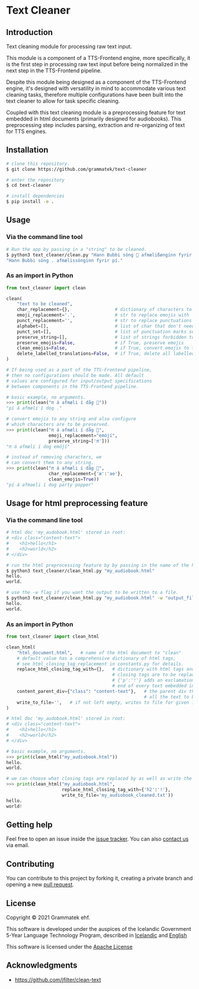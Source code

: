 # Text Cleaner 

## Introduction

Text cleaning module for processing raw text input.

This module is a component of a TTS-Frontend engine, more specifically, it is the first step in processing raw text input before being normalized in the next step in the TTS-Frontend pipeline.

Despite this module being designed as a component of the TTS-Frontend engine, it's designed with versatility in mind to accommodate various text cleaning tasks, therefore multiple configurations have been built into the text cleaner to allow for task specific cleaning.

Coupled with this text cleaning module is a preprocessing feature for text embedded in html documents (primarily designed for audiobooks). This preprocessing step includes parsing, extraction and re-organizing of text for TTS engines.

## Installation
```bash
# clone this repository.
$ git clone https://github.com/grammatek/text-cleaner

# enter the repository
$ cd text-cleaner

# install dependencies
$ pip install -e .
```
## Usage

### Via the command line tool
```bash
# Run the app by passing in a "string" to be cleaned. 
$ python3 text_cleaner/clean.py "Hann Bubbi söng 🎤 afmælißønginn fyrir π."
"Hann Bubbi söng . afmælissönginn fyrir pí."
```

### As an import in Python
```python
from text_cleaner import clean

clean(
    "text to be cleaned",                  
    char_replacement={},                 # dictionary of characters to convert     
    emoji_replacement='.',               # str to replace emojis with        
    punct_replacement='',                # str to replace punctuations with
    alphabet=[],                         # list of char that don't need converting     
    punct_set=[],                        # list of punctuation marks set to preserve
    preserve_string=[],                  # list of strings forbidden to strip or convert
    preserve_emojis=False,               # if True, preserve emojis
    clean_emojis=False,                  # if True, convert emojis to their text description 
    delete_labelled_translations=False,  # if True, delete all labelled translations
)

# If being used as a part of the TTS-Frontend pipeline, 
# then no configurations should be made. All default 
# values are configured for input/output specifications 
# between components in the TTS-Frontend pipeline.

# basic example, no arguments.
>>> print(clean("π á afmæli í dåg 🎉"))
"pí á afmæli í dog ."

# convert emojis to any string and also configure 
# which characters are to be preserved.
>>> print(clean("π á afmæli í dåg 🎉", 
                emoji_replacement="emójí", 
                preserve_string=['π']))
"π á afmæli í dog emójí"

# instead of removing characters, we 
# can convert them to any string. 
>>> print(clean("π á afmæli í dåg 🎉", 
                char_replacement={'æ':'ae'}, 
                clean_emojis=True))
"pí á afmaeli í dog party popper"

```
## Usage for html preprocessing feature

### Via the command line tool
```bash
# html doc 'my_audobook.html' stored in root:
# <div class="content-text">
#    <h1>hello</h1>
#    <h2>world</h2>
# </div>

# run the html preprocessing feature by by passing in the name of the html document.
$ python3 text_cleaner/clean_html.py "my_audiobook.html"
hello.
world.

# use the -w flag if you want the output to be written to a file.
$ python3 text_cleaner/clean_html.py "my_audiobook.html" -w "output_file.txt"
hello.
world.

```

### As an import in Python

```python
from text_cleaner import clean_html

clean_html(
    "html_document.html",   # name of the html document to "clean"
    # default value has a comprehensive dictionary of html tags, 
    # see html_closing_tag_replacement in constants.py for details. 
    replace_html_closing_tag_with={},   # dictionary with html tags and what their 
                                        # closing tags are to be replaced with e.g. 
                                        # {'p':'!'} adds an exclamation mark at the 
                                        # end of every text embedded in a <p> tag.
    content_parent_div={"class": "content-text"},   # the parent div that contains 
                                                    # all the text to be extracted
    write_to_file='',   # if not left empty, writes to file for given input
)

# html doc 'my_audobook.html' stored in root:
# <div class="content-text">
#    <h1>hello</h1>
#    <h2>world</h2>
# </div>

# basic example, no arguments.
>>> print(clean_html("my_audiobook.html"))
hello. 
world.

# we can choose what closing tags are replaced by as well as write the output to file
>>> print(clean_html("my_audiobook.html", 
                     replace_html_closing_tag_with={'h2':'!'},
                     write_to_file='my_audiobook_cleaned.txt'))
hello.
world!
```

## Getting help

Feel free to open an issue inside the [issue tracker](https://github.com/grammatek/text-cleaner/issues). You can also [contact us](mailto:info@grammatek.com) via email.

## Contributing

You can contribute to this project by forking it, creating a private branch and opening a new [pull request](https://github.com/grammatek/text-cleaner/pulls).

## License

Copyright © 2021 Grammatek ehf.

This software is developed under the auspices of the Icelandic Government 5-Year Language Technology Program, described in
[Icelandic](https://www.stjornarradid.is/lisalib/getfile.aspx?itemid=56f6368e-54f0-11e7-941a-005056bc530c) and
[English](https://clarin.is/media/uploads/mlt-en.pdf)

This software is licensed under the [Apache License](LICENSE)

## Acknowledgments
* https://github.com/jfilter/clean-text
